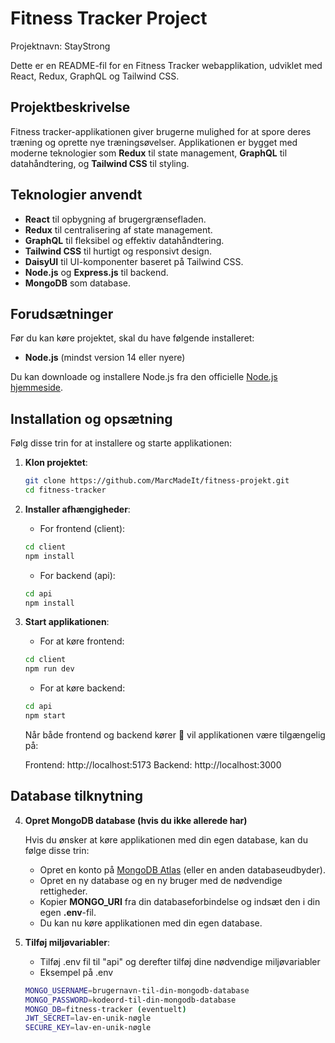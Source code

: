 # Fitness Tracker Project

Projektnavn: StayStrong 

Dette er en README-fil for en Fitness Tracker webapplikation, udviklet med React, Redux, GraphQL og Tailwind CSS.

## Projektbeskrivelse

Fitness tracker-applikationen giver brugerne mulighed for at spore deres træning og oprette nye træningsøvelser. Applikationen er bygget med moderne teknologier som **Redux** til state management, **GraphQL** til datahåndtering, og **Tailwind CSS** til styling.

## Teknologier anvendt

- **React** til opbygning af brugergrænsefladen.
- **Redux** til centralisering af state management.
- **GraphQL** til fleksibel og effektiv datahåndtering.
- **Tailwind CSS** til hurtigt og responsivt design.
- **DaisyUI** til UI-komponenter baseret på Tailwind CSS.
- **Node.js** og **Express.js** til backend.
- **MongoDB** som database.

## Forudsætninger

Før du kan køre projektet, skal du have følgende installeret:

- **Node.js** (mindst version 14 eller nyere)

Du kan downloade og installere Node.js fra den officielle [Node.js hjemmeside](https://nodejs.org/).

## Installation og opsætning

Følg disse trin for at installere og starte applikationen:

1. **Klon projektet**:
   ```bash
   git clone https://github.com/MarcMadeIt/fitness-projekt.git
   cd fitness-tracker
   ```

2. **Installer afhængigheder**:
   - For frontend (client):
   ```bash
   cd client
   npm install
   ```
   - For backend (api):
   ```bash
   cd api
   npm install
   ```

3. **Start applikationen**:
   - For at køre frontend:
   ```bash
   cd client
   npm run dev
   ```
   - For at køre backend:
   ```bash
   cd api
   npm start
   ```


   Når både frontend og backend kører 🥉 vil applikationen være tilgængelig på:


   Frontend: http://localhost:5173
   Backend: http://localhost:3000

   

## Database tilknytning

4. **Opret MongoDB database (hvis du ikke allerede har)**

   Hvis du ønsker at køre applikationen med din egen database, kan du følge disse trin:

      - Opret en konto på [MongoDB Atlas](https://www.mongodb.com/cloud/atlas) (eller en anden databaseudbyder).
      - Opret en ny database og en ny bruger med de nødvendige rettigheder.
      - Kopier **MONGO_URI** fra din databaseforbindelse og indsæt den i din egen **.env**-fil.
      - Du kan nu køre applikationen med din egen database.
   

6. **Tilføj miljøvariabler**:
   - Tilføj .env fil til "api" og derefter tilføj dine nødvendige miljøvariabler 
   - Eksempel på .env
   ```bash
   MONGO_USERNAME=brugernavn-til-din-mongodb-database
   MONGO_PASSWORD=kodeord-til-din-mongodb-database
   MONGO_DB=fitness-tracker (eventuelt)
   JWT_SECRET=lav-en-unik-nøgle
   SECURE_KEY=lav-en-unik-nøgle
   ```



